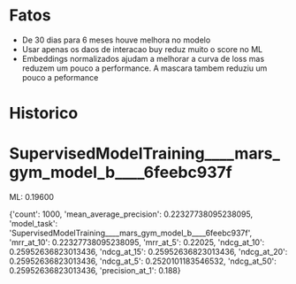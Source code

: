 
# Fatos

* De 30 dias para 6 meses houve melhora no modelo
* Usar apenas os daos de interacao buy reduz muito o score no ML
* Embeddings normalizados ajudam a melhorar a curva de loss mas reduzem um pouco a performance. A mascara tambem reduziu um pouco a peformance


# Historico


# SupervisedModelTraining____mars_gym_model_b____6feebc937f



ML: 0.19600

{'count': 1000,
 'mean_average_precision': 0.22327738095238095,
 'model_task': 'SupervisedModelTraining____mars_gym_model_b____6feebc937f',
 'mrr_at_10': 0.22327738095238095,
 'mrr_at_5': 0.22025,
 'ndcg_at_10': 0.25952636823013436,
 'ndcg_at_15': 0.25952636823013436,
 'ndcg_at_20': 0.25952636823013436,
 'ndcg_at_5': 0.2520101183546532,
 'ndcg_at_50': 0.25952636823013436,
 'precision_at_1': 0.188}
